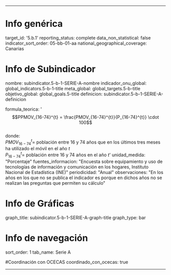 ---

# Info genérica
target_id: '5.b.1'
reporting_status: complete
data_non_statistical: false
indicator_sort_order: 05-bb-01-aa
national_geographical_coverage: Canarias

# Info de Subindicador
nombre: subindicator.5-b-1-SERIE-A-nombre
indicador_onu_global: global_indicators.5-b-1-title
meta_global: global_targets.5-b-title
objetivo_global: global_goals.5-title
definicion: subindicator.5-b-1-SERIE-A-definicion

formula_teorica: '$$PPMOV_{16-74}^{t} = \frac{PMOV_{16-74}^{t}}{P_{16-74}^{t}} \cdot 100$$ <br>
donde: <br>
$PMOV_{16-74}^{t} =$ población entre 16 y 74 años que en los últimos tres meses ha utilizado el móvil en el año $t$ <br>
$P_{16-74}^{t} =$ población entre 16 y 74 años en el año $t$'
unidad_medida: "Porcentaje"
fuentes_informacion: "Encuesta sobre equipamiento y uso de tecnologías de información y comunicación en los hogares, Instituto Nacional de Estadística (INE)"
periodicidad: "Anual"
observaciones: "En los años en los que no se publica el indicador es porque en dichos años no se realizan las preguntas que permiten su cálculo"

# Info de Gráficas
graph_title: subindicator.5-b-1-SERIE-A-graph-title
graph_type: bar

# Info de navegación
sort_order: 1
tab_name: Serie A

#Coordinación con OCECAS
coordinado_con_ocecas: true

---